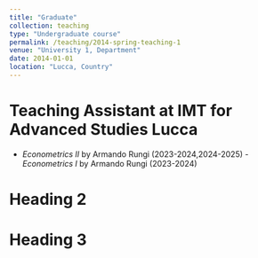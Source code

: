 ```yaml
---
title: "Graduate"
collection: teaching
type: "Undergraduate course"
permalink: /teaching/2014-spring-teaching-1
venue: "University 1, Department"
date: 2014-01-01
location: "Lucca, Country"
---
```


Teaching Assistant at IMT for Advanced Studies Lucca
======
- _Econometrics II_ by Armando Rungi (2023-2024,2024-2025)
-_Econometrics I_ by Armando Rungi (2023-2024)


Heading 2
======

Heading 3
======
